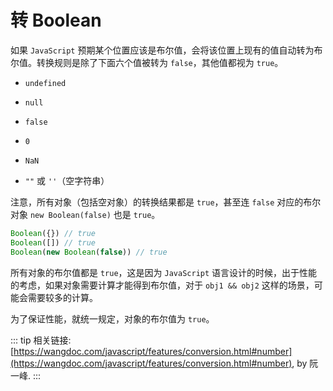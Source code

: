 # 转 Boolean

如果 `JavaScript` 预期某个位置应该是布尔值，会将该位置上现有的值自动转为布尔值。转换规则是除了下面六个值被转为 `false`，其他值都视为 `true`。

- `undefined`

- `null`

- `false`

- `0`

- `NaN`

- `""` 或 `''`（空字符串）

注意，所有对象（包括空对象）的转换结果都是 `true`，甚至连 `false` 对应的布尔对象 `new Boolean(false)` 也是 `true`。

```js
Boolean({}) // true
Boolean([]) // true
Boolean(new Boolean(false)) // true
```

所有对象的布尔值都是 `true`，这是因为 `JavaScript` 语言设计的时候，出于性能的考虑，如果对象需要计算才能得到布尔值，对于 `obj1 && obj2` 这样的场景，可能会需要较多的计算。

为了保证性能，就统一规定，对象的布尔值为 `true`。

::: tip 相关链接:
[https://wangdoc.com/javascript/features/conversion.html#number](https://wangdoc.com/javascript/features/conversion.html#number), by 阮一峰.
:::
